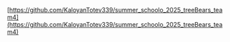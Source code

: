 [https://github.com/KaloyanTotev339/summer_schoolo_2025_treeBears_team4](https://github.com/KaloyanTotev339/summer_schoolo_2025_treeBears_team4)
